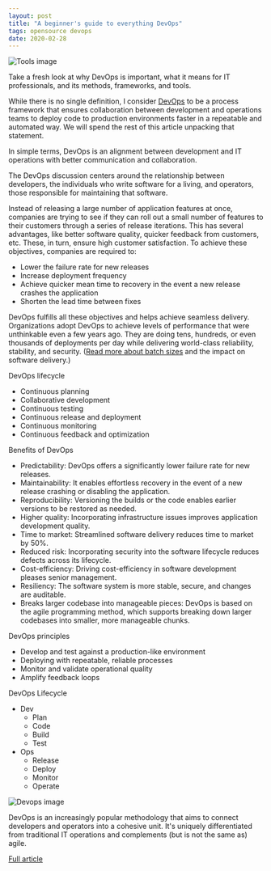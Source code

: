 ```yaml
---
layout: post
title: "A beginner's guide to everything DevOps"
tags: opensource devops
date: 2020-02-28
---
```


![Tools image](https://opensource.com/sites/default/files/styles/image-full-size/public/lead-images/tools_osyearbook2016_sysadmin_cc.png?itok=Y1AHCKI4)

Take a fresh look at why DevOps is important, what it means for IT professionals, and its methods, frameworks, and tools.

While there is no single definition, I consider 
[DevOps](https://opensource.com/resources/devops) to be a process framework that ensures collaboration 
between development and operations teams to deploy code to production environments faster in a 
repeatable and automated way. We will spend the rest of this article unpacking that statement.

In simple terms, DevOps is an alignment between development and IT operations with better communication 
and collaboration.

The DevOps discussion centers around the relationship between developers, the individuals who write 
software for a living, and operators, those responsible for maintaining that software.

Instead of releasing a large number of application features at once, companies are trying to see if 
they can roll out a small number of features to their customers through a series of release iterations. 
This has several advantages, like better software quality, quicker feedback from customers, etc. These, 
in turn, ensure high customer satisfaction. To achieve these objectives, companies are required to:

- Lower the failure rate for new releases
- Increase deployment frequency
- Achieve quicker mean time to recovery in the event a new release crashes the application
- Shorten the lead time between fixes

DevOps fulfills all these objectives and helps achieve seamless delivery. Organizations adopt DevOps 
to achieve levels of performance that were unthinkable even a few years ago. They are doing tens, 
hundreds, or even thousands of deployments per day while delivering world-class reliability, 
stability, and security. 
([Read more about batch sizes](https://opensource.com/article/19/3/devops-most-important-tech-strategy) 
and the impact on software delivery.)

DevOps lifecycle

- Continuous planning
- Collaborative development
- Continuous testing
- Continuous release and deployment
- Continuous monitoring
- Continuous feedback and optimization

Benefits of DevOps

- Predictability: DevOps offers a significantly lower failure rate for new releases.
- Maintainability: It enables effortless recovery in the event of a new release crashing or disabling the application.
- Reproducibility: Versioning the builds or the code enables earlier versions to be restored as needed.
- Higher quality: Incorporating infrastructure issues improves application development quality.
- Time to market: Streamlined software delivery reduces time to market by 50%.
- Reduced risk: Incorporating security into the software lifecycle reduces defects across its lifecycle.
- Cost-efficiency: Driving cost-efficiency in software development pleases senior management.
- Resiliency: The software system is more stable, secure, and changes are auditable.
- Breaks larger codebase into manageable pieces: DevOps is based on the agile programming method, which supports 
breaking down larger codebases into smaller, more manageable chunks.

DevOps principles

- Develop and test against a production-like environment
- Deploying with repeatable, reliable processes
- Monitor and validate operational quality
- Amplify feedback loops

DevOps Lifecycle

* Dev
  * Plan
  * Code
  * Build
  * Test
* Ops
  * Release
  * Deploy
  * Monitor
  * Operate

![Devops image](https://opensource.com/sites/default/files/uploads/devopsprocesses.png)

DevOps is an increasingly popular methodology that aims to connect developers and operators into a 
cohesive unit. It's uniquely differentiated from traditional IT operations and complements 
(but is not the same as) agile.

[Full article](https://opensource.com/article/20/2/devops-beginners)
